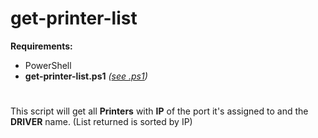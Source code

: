 # get-printer-list

**Requirements:**  
- PowerShell  
- **get-printer-list.ps1** *([see .ps1](https://github.com/IMAG0D/Toolbox/tree/main/.ps1))*
#
This script will get all **Printers** with **IP** of the port it's assigned to and the **DRIVER** name. (List returned is sorted by IP)